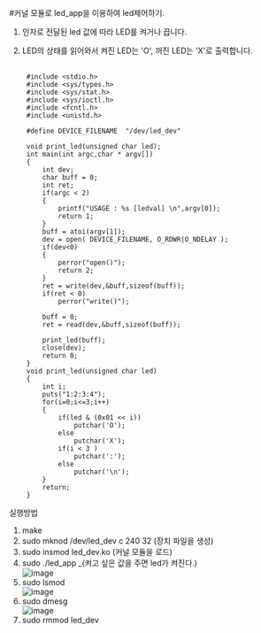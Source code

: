 #커널 모듈로 led_app을 이용하여 led제어하기.<br>

1. 인자로 전달된 led 값에 따라 LED를 켜거나 끕니다.<br>
2. LED의 상태를 읽어와서 켜진 LED는 'O', 꺼진 LED는 'X'로 출력합니다.<br><br>

        #include <stdio.h>
        #include <sys/types.h>
        #include <sys/stat.h>
        #include <sys/ioctl.h>
        #include <fcntl.h>
        #include <unistd.h>
        
        #define DEVICE_FILENAME  "/dev/led_dev"
        
        void print_led(unsigned char led);
        int main(int argc,char * argv[])
        {
            int dev;
            char buff = 0;
            int ret;
        	if(argc < 2)
        	{
        		printf("USAGE : %s [ledval] \n",argv[0]);
        		return 1;
        	}
        	buff = atoi(argv[1]);
            dev = open( DEVICE_FILENAME, O_RDWR|O_NDELAY );
        	if(dev<0)
        	{
        		perror("open()");
        		return 2;
        	}
            ret = write(dev,&buff,sizeof(buff));
        	if(ret < 0)
        		perror("write()");
        	
        	buff = 0;
        	ret = read(dev,&buff,sizeof(buff));
        
        	print_led(buff);
            close(dev);
            return 0;
        }
        void print_led(unsigned char led)
        {
        	int i;
        	puts("1:2:3:4");
        	for(i=0;i<=3;i++)
        	{
        		if(led & (0x01 << i))
        			putchar('O');
        		else
        			putchar('X');
        		if(i < 3 )
        			putchar(':');
        		else
        			putchar('\n');
        	}
        	return;
        }

실행방법<br>
1. make<br>
2. sudo mknod /dev/led_dev c 240 32   (장치 파일을 생성)
3. sudo insmod led_dev.ko    (커널 모듈을 로드)
4. sudo ./led_app _(켜고 싶은 값을 주면 led가 켜진다.)<br>
![image](https://github.com/rltpwns95/Linux_ubuntu_udoo/assets/124419697/a254730c-3549-482b-b3cc-1e950c57516c)<br>
6. sudo lsmod<br>
![image](https://github.com/rltpwns95/Linux_ubuntu_udoo/assets/124419697/555a38b9-750f-4a4d-adcf-930a0caa661b)<br>
7. sudo dmesg<br>
![image](https://github.com/rltpwns95/Linux_ubuntu_udoo/assets/124419697/011bfa5d-7a7a-4752-bf70-591eaaf38b50)<br>
8. sudo rmmod led_dev
